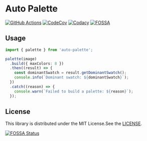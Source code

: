 # Auto Palette

[![GitHub Actions](https://github.com/t28hub/auto-palette/actions/workflows/build.yml/badge.svg)](https://github.com/t28hub/c10e/actions/workflows/build.yml)
[![CodeCov](https://codecov.io/gh/t28hub/auto-palette/branch/main/graph/badge.svg?token=F5obdWWvEt)](https://codecov.io/gh/t28hub/auto-palette)
[![Codacy](https://app.codacy.com/project/badge/Grade/f133835017b04752aa3758dc62a8602e)](https://www.codacy.com/gh/t28hub/auto-palette/dashboard?utm_source=github.com&utm_medium=referral&utm_content=t28hub/auto-palette&utm_campaign=Badge_Grade)
[![FOSSA](https://app.fossa.com/api/projects/custom%2B14538%2Fgithub.com%2Ft28hub%2Fauto-palette.svg?type=shield)](https://app.fossa.com/projects/custom%2B14538%2Fgithub.com%2Ft28hub%2Fauto-palette?ref=badge_shield)

## Usage

```typescript
import { palette } from 'auto-palette';

palette(image)
  .build({ maxColors: 8 })
  .then((result) => {
    const dominantSwatch = result.getDominantSwatch();
    console.info(`Dominant swatch: ${dominantSwatch}`);
  })
  .catch((reason) => {
    console.warn(`Failed to build a palette: ${reason}`);
  });
```

## License

This library is distributed under the MIT License.See the [LICENSE](https://github.com/t28hub/auto-palette/blob/main/LICENSE).

[![FOSSA Status](https://app.fossa.com/api/projects/custom%2B14538%2Fgithub.com%2Ft28hub%2Fauto-palette.svg?type=large)](https://app.fossa.com/projects/custom%2B14538%2Fgithub.com%2Ft28hub%2Fauto-palette?ref=badge_large)
